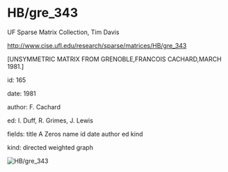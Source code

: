 # HB/gre_343

 UF Sparse Matrix Collection, Tim Davis

 http://www.cise.ufl.edu/research/sparse/matrices/HB/gre_343

 [UNSYMMETRIC MATRIX FROM GRENOBLE,FRANCOIS CACHARD,MARCH 1981.]

 id: 165

 date: 1981

 author: F. Cachard

 ed: I. Duff, R. Grimes, J. Lewis

 fields: title A Zeros name id date author ed kind

 kind: directed weighted graph

![HB/gre_343](http://www2.research.att.com/~yifanhu/GALLERY/GRAPHS/GIF_SMALL/HB@gre_343.gif)